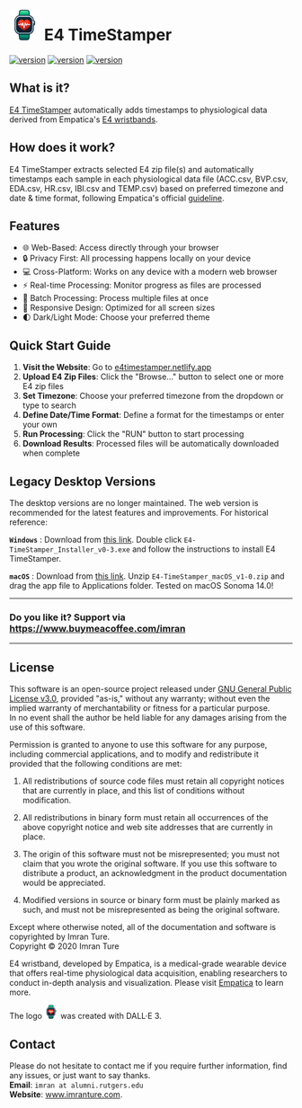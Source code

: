 # <img width = 55 height = 55 src="https://github.com/imranture/E4-TimeStamper/blob/master/image/e4timestamper-logo-12012024.png"> E4 TimeStamper

[![version](https://img.shields.io/badge/release-win%20v0.4-blue)](https://github.com/imranture/E4-TimeStamper/releases/tag/v0.3-beta) [![version](https://img.shields.io/badge/release-macOS%20v1.0-red)](https://github.com/imranture/E4-TimeStamper/releases/tag/macOS-v1.0) [![version](https://img.shields.io/badge/Web%20Version-v1.0-green)](https://e4timestamper.netlify.app)

## What is it?
[E4 TimeStamper](https://e4timestamper.netlify.app) automatically adds timestamps to physiological data derived from Empatica's [E4 wristbands](https://www.empatica.com/research/e4/).

## How does it work? 
E4 TimeStamper extracts selected E4 zip file(s) and automatically timestamps each sample in each physiological data file (ACC.csv, BVP.csv, EDA.csv, HR.csv, IBI.csv and TEMP.csv) based on preferred timezone and date & time format, following Empatica's official [guideline](https://support.empatica.com/hc/en-us/articles/201608896-Data-export-and-formatting-from-E4-connect-).

## Features

- 🌐 Web-Based: Access directly through your browser
- 🔒 Privacy First: All processing happens locally on your device
- 💻 Cross-Platform: Works on any device with a modern web browser
- ⚡ Real-time Processing: Monitor progress as files are processed
- 🔄 Batch Processing: Process multiple files at once
- 📱 Responsive Design: Optimized for all screen sizes
- 🌓 Dark/Light Mode: Choose your preferred theme

## Quick Start Guide

1. **Visit the Website**: Go to [e4timestamper.netlify.app](https://e4timestamper.netlify.app)
2. **Upload E4 Zip Files**: Click the "Browse..." button to select one or more E4 zip files
3. **Set Timezone**: Choose your preferred timezone from the dropdown or type to search
4. **Define Date/Time Format**: Define a format for the timestamps or enter your own
5. **Run Processing**: Click the "RUN" button to start processing
6. **Download Results**: Processed files will be automatically downloaded when complete

## Legacy Desktop Versions
The desktop versions are no longer maintained. The web version is recommended for the latest features and improvements.
For historical reference:

**`Windows`** : Download from [this link](https://github.com/imranture/E4-TimeStamper/raw/master/setup/win/E4-TimeStamper_Installer_v0-3.exe). Double click `E4-TimeStamper_Installer_v0-3.exe` and follow the instructions to install E4 TimeStamper.

**`macOS`** : Download from [this link](https://github.com/imranture/E4-TimeStamper/raw/master/setup/mac/E4-TimeStamper_macOS_v1-0.zip). Unzip `E4-TimeStamper_macOS_v1-0.zip` and drag the app file to Applications folder. Tested on macOS Sonoma 14.0!



---
### Do you like it? Support via https://www.buymeacoffee.com/imran
---

## License
This software is an open-source project released under [GNU General Public License v3.0](https://github.com/imranture/E4-TimeStamper/blob/master/LICENSE), provided "as-is," without any warranty; without even the implied warranty of merchantability or fitness for a particular purpose.\
In no event shall the author be held liable for any damages arising from the use of this software.

Permission is granted to anyone to use this software for any purpose, including commercial applications, and 
to modify and redistribute it provided that the following conditions are met:

1. All redistributions of source code files must retain all copyright notices that are currently in
   place, and this list of conditions without modification.

2. All redistributions in binary form must retain all occurrences of the above copyright notice and
   web site addresses that are currently in place.

3. The origin of this software must not be misrepresented; you must not claim that you wrote the
   original software. If you use this software to distribute a product, an acknowledgment in the
   product documentation would be appreciated.

4. Modified versions in source or binary form must be plainly marked as such, and must not be
   misrepresented as being the original software.

Except where otherwise noted, all of the documentation and software is copyrighted by Imran Ture.\
Copyright &copy; 2020 Imran Ture

E4 wristband, developed by Empatica, is a medical-grade wearable device that offers real-time physiological data acquisition, enabling researchers to conduct in-depth analysis and visualization. Please visit [Empatica](https://www.empatica.com) to learn more.

The logo <img width = 25 height = 25 src="https://github.com/imranture/E4-TimeStamper/blob/master/image/e4timestamper-logo-12012024.png"> was created with DALL·E 3.

## Contact
Please do not hesitate to contact me if you require further information, find any issues, or just want to say thanks.\
**Email**: `imran at alumni.rutgers.edu`\
**Website**: www.imranture.com.
